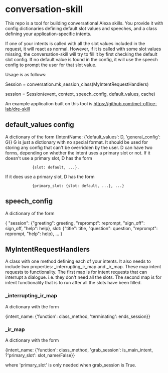 # conversation-skill

This repo is a tool for building conversational Alexa skills. You provide it with config dictionaries 
defining default slot values and speeches, and a class defining your application-specific intents. 

If one of your intents is called with all the slot values included in the request, it will react as 
normal. However, if it is called with some slot values missing, the conversation-skill will try to fill
it by first checking the default slot config. If no default value is found in the config, it will use
the speech config to prompt the user for that slot value.

Usage is as follows:

  Session = conversation.mk_session_class(MyIntentRequestHandlers)
  
  session = Session(event, context, speech_config, default_values, cache)

An example application built on this tool is https://github.com/met-office-lab/dre-skill

## default_values config

A dictionary of the form {IntentName: {'default_values': D, 'general_config': G}}
G is just a dictionary with no special format. It should be used for storing any config 
that can't be overridden by the user.
D can have two forms, depending on whether the intent uses a primary slot or not.
If it doesn't use a primary slot, D has the form 

                {slot: default, ...}.
                
If it does use a primary slot, D has the form 

                {primary_slot: {slot: default, ...}, ...}

## speech_config

A dictionary of the form 

  {
    "session": {"greeting": greeting,
                "reprompt": reprompt,
                "sign_off": sign_off,
                "help": help},
    slot: {"title": title,
           "question": question,
           "reprompt": reprompt,
           "help": help},
     ...
  }

## MyIntentRequestHandlers

A class with one method defining each of your intents.
It also needs to include two properties: _interrupting_ir_map and _ir_map. These map intent 
requests to functionality. The first map is for intent requests that can interrupt a 
dialogue. i.e. they don't need all the slots. The second map is for intent functionality that 
is to run after all the slots have been filled.

### _interrupting_ir_map

A dictionary with the form 

  {intent_name: {'function': class_method, 'terminating': ends_session}}

### _ir_map

A dictionary with the form 

  {intent_name: {'function': class_method, 'grab_session': is_main_intent, ?'primary_slot': slot_name/False}}

where 'primary_slot' is only needed when grab_session is True.
  
